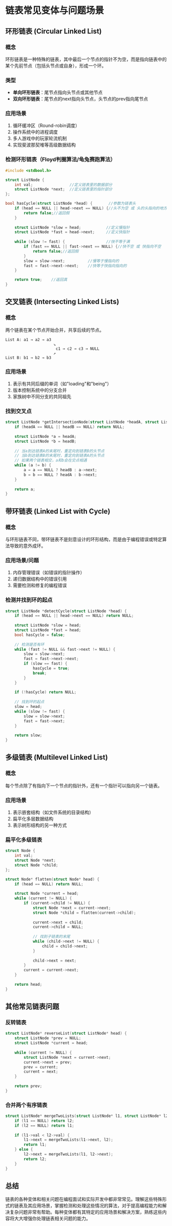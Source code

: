 # 链表常见变体与问题场景

## 环形链表 (Circular Linked List)

### 概念
环形链表是一种特殊的链表，其中最后一个节点的指针不为空，而是指向链表中的某个先前节点（包括头节点或自身），形成一个环。

### 类型
- **单向环形链表**：尾节点指向头节点或其他节点
- **双向环形链表**：尾节点的next指向头节点，头节点的prev指向尾节点

### 应用场景
1. 循环缓冲区（Round-robin调度）
2. 操作系统中的进程调度
3. 多人游戏中的玩家轮流机制
4. 实现斐波那契堆等高级数据结构

### 检测环形链表（Floyd判圈算法/龟兔赛跑算法）
```c
#include <stdbool.h>

struct ListNode {
    int val;                //定义链表里的数据部分
    struct ListNode *next;  //定义链表里的指针部分
};

bool hasCycle(struct ListNode *head) {       //参数为链表头
    if (head == NULL || head->next == NULL) {//头不为空 或 头的头指向的地方不为空 则继续
        return false;//返回假
    }
    
    struct ListNode *slow = head;			//定义慢指针
    struct ListNode *fast = head->next;     //定义快指针
    
    while (slow != fast) {                  //快不等于满
        if (fast == NULL || fast->next == NULL) {//快不空 或 快指向不空
            return false;//返回假
        }
        slow = slow->next;          //慢等于慢指向的
        fast = fast->next->next;    //快等于快指向指向的
    }

    return true;    //返回真
}
```

## 交叉链表 (Intersecting Linked Lists)

### 概念
两个链表在某个节点开始合并，共享后续的节点。

```
List A: a1 → a2 → a3
                     ↘
                      c1 → c2 → c3 → NULL
                     ↗
List B: b1 → b2 → b3
```

### 应用场景
1. 表示有共同后缀的单词（如"loading"和"being"）
2. 版本控制系统中的分支合并
3. 家族树中不同分支的共同祖先

### 找到交叉点
```c
struct ListNode *getIntersectionNode(struct ListNode *headA, struct ListNode *headB) {
    if (headA == NULL || headB == NULL) return NULL;
    
    struct ListNode *a = headA;
    struct ListNode *b = headB;
    
    // 当a到达链表A的末尾时，重定向到链表B的头节点
    // 当b到达链表B的末尾时，重定向到链表A的头节点
    // 如果两个链表相交，a和b会在交点相遇
    while (a != b) {
        a = a == NULL ? headB : a->next;
        b = b == NULL ? headA : b->next;
    }
    
    return a;
}
```

## 带环链表 (Linked List with Cycle)

### 概念
与环形链表不同，带环链表不是刻意设计的环形结构，而是由于编程错误或特定算法导致的意外成环。

### 应用场景/问题
1. 内存管理错误（如错误的指针操作）
2. 递归数据结构中的错误引用
3. 需要检测和修复的编程错误

### 检测并找到环的起点
```c
struct ListNode *detectCycle(struct ListNode *head) {
    if (head == NULL || head->next == NULL) return NULL;
    
    struct ListNode *slow = head;
    struct ListNode *fast = head;
    bool hasCycle = false;
    
    // 检测是否有环
    while (fast != NULL && fast->next != NULL) {
        slow = slow->next;
        fast = fast->next->next;
        if (slow == fast) {
            hasCycle = true;
            break;
        }
    }
    
    if (!hasCycle) return NULL;
    
    // 找到环的起点
    slow = head;
    while (slow != fast) {
        slow = slow->next;
        fast = fast->next;
    }
    
    return slow;
}
```

## 多级链表 (Multilevel Linked List)

### 概念
每个节点除了有指向下一个节点的指针外，还有一个指针可以指向另一个链表。

### 应用场景
1. 表示嵌套结构（如文件系统的目录结构）
2. 扁平化多层数据结构
3. 表示树形结构的另一种方式

### 扁平化多级链表
```c
struct Node {
    int val;
    struct Node *next;
    struct Node *child;
};

struct Node* flatten(struct Node* head) {
    if (head == NULL) return NULL;
    
    struct Node *current = head;
    while (current != NULL) {
        if (current->child != NULL) {
            struct Node *next = current->next;
            struct Node *child = flatten(current->child);
            
            current->next = child;
            current->child = NULL;
            
            // 找到子链表的末尾
            while (child->next != NULL) {
                child = child->next;
            }
            
            child->next = next;
        }
        current = current->next;
    }
    
    return head;
}
```

## 其他常见链表问题

### 反转链表
```c
struct ListNode* reverseList(struct ListNode* head) {
    struct ListNode *prev = NULL;
    struct ListNode *current = head;
    
    while (current != NULL) {
        struct ListNode *next = current->next;
        current->next = prev;
        prev = current;
        current = next;
    }
    
    return prev;
}
```

### 合并两个有序链表
```c
struct ListNode* mergeTwoLists(struct ListNode* l1, struct ListNode* l2) {
    if (l1 == NULL) return l2;
    if (l2 == NULL) return l1;
    
    if (l1->val < l2->val) {
        l1->next = mergeTwoLists(l1->next, l2);
        return l1;
    } else {
        l2->next = mergeTwoLists(l1, l2->next);
        return l2;
    }
}
```

## 总结

链表的各种变体和相关问题在编程面试和实际开发中都非常常见。理解这些特殊形式的链表及其应用场景，掌握检测和处理这些情况的算法，对于提高编程能力和解决复杂问题非常有帮助。每种变体都有其特定的应用场景和解决方案，熟练这些内容将大大增强你处理链表相关问题的能力。